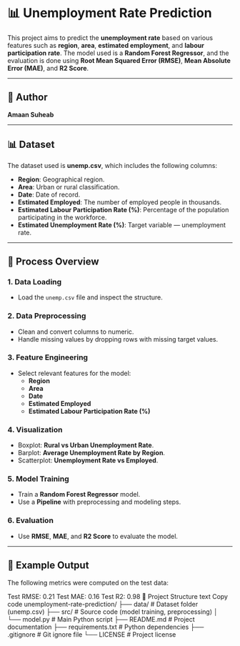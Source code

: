 # 📊 Unemployment Rate Prediction

This project aims to predict the **unemployment rate** based on various features such as **region**, **area**, **estimated employment**, and **labour participation rate**. The model used is a **Random Forest Regressor**, and the evaluation is done using **Root Mean Squared Error (RMSE)**, **Mean Absolute Error (MAE)**, and **R2 Score**.

---

## 👤 Author

**Amaan Suheab**

---

## 📊 Dataset

The dataset used is **unemp.csv**, which includes the following columns:

- **Region**: Geographical region.
- **Area**: Urban or rural classification.
- **Date**: Date of record.
- **Estimated Employed**: The number of employed people in thousands.
- **Estimated Labour Participation Rate (%)**: Percentage of the population participating in the workforce.
- **Estimated Unemployment Rate (%)**: Target variable — unemployment rate.

---

## 🧪 Process Overview

### 1. **Data Loading**
   - Load the `unemp.csv` file and inspect the structure.

### 2. **Data Preprocessing**
   - Clean and convert columns to numeric.
   - Handle missing values by dropping rows with missing target values.

### 3. **Feature Engineering**
   - Select relevant features for the model:
     - **Region**
     - **Area**
     - **Date**
     - **Estimated Employed**
     - **Estimated Labour Participation Rate (%)**

### 4. **Visualization**
   - Boxplot: **Rural vs Urban Unemployment Rate**.
   - Barplot: **Average Unemployment Rate by Region**.
   - Scatterplot: **Unemployment Rate vs Employed**.

### 5. **Model Training**
   - Train a **Random Forest Regressor** model.
   - Use a **Pipeline** with preprocessing and modeling steps.

### 6. **Evaluation**
   - Use **RMSE**, **MAE**, and **R2 Score** to evaluate the model.

---

## 🧾 Example Output

The following metrics were computed on the test data:


Test RMSE: 0.21
Test MAE: 0.16
Test R2: 0.98
📂 Project Structure
text
Copy code
unemployment-rate-prediction/
├── data/                      # Dataset folder (unemp.csv)
├── src/                       # Source code (model training, preprocessing)
│   └── model.py               # Main Python script
├── README.md                  # Project documentation
├── requirements.txt           # Python dependencies
├── .gitignore                 # Git ignore file
└── LICENSE                    # Project license
